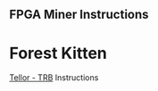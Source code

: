 ## FPGA Miner Instructions

# Forest Kitten
[Tellor - TRB](/FK-linux-how-to-tellor.md) Instructions
